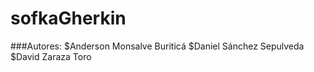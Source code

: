 # sofkaGherkin

###Autores:
$Anderson Monsalve Buriticá
$Daniel Sánchez Sepulveda
$David Zaraza Toro
